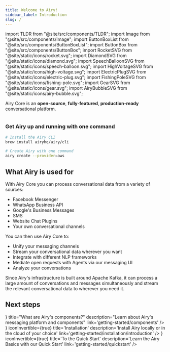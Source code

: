 ```yaml
---
title: Welcome to Airy!
sidebar_label: Introduction
slug: /
---
```


import TLDR from "@site/src/components/TLDR";
import Image from "@site/src/components/Image";
import ButtonBoxList from "@site/src/components/ButtonBoxList";
import ButtonBox from "@site/src/components/ButtonBox";
import RocketSVG from "@site/static/icons/rocket.svg";
import DiamondSVG from "@site/static/icons/diamond.svg";
import SpeechBalloonSVG from "@site/static/icons/speech-balloon.svg";
import HighVoltageSVG from "@site/static/icons/high-voltage.svg";
import ElectricPlugSVG from "@site/static/icons/electric-plug.svg";
import FishingPoleSVG from "@site/static/icons/fishing-pole.svg";
import GearSVG from "@site/static/icons/gear.svg";
import AiryBubbleSVG from "@site/static/icons/airy-bubble.svg";

<TLDR>

Airy Core is an **open-source**, **fully-featured**, **production-ready**
conversational platform.

</TLDR>

<Image lightModePath="img/getting-started/introduction-light.png" darkModePath="img/getting-started/introduction-dark.png"/>

<h3>Get Airy up and running with one command</h3>

```bash
# Install the Airy CLI
brew install airyhq/airy/cli

# Create Airy with one command
airy create --provider=aws
```

## What Airy is used for

With Airy Core you can process conversational data from a variety of sources:

- Facebook Messenger
- WhatsApp Business API
- Google's Business Messages
- SMS
- Website Chat Plugins
- Your own conversational channels

You can then use Airy Core to:

- Unify your messaging channels
- Stream your conversational data wherever you want
- Integrate with different NLP frameworks
- Mediate open requests with Agents via our messaging UI
- Analyze your conversations

Since Airy's infrastructure is built around Apache Kafka, it can process a large
amount of conversations and messages simultaneously and stream the relevant
conversational data to wherever you need it.

## Next steps

<ButtonBoxList>
<ButtonBox
    icon={<AiryBubbleSVG />}
    title="What are Airy's components?"
    description="Learn about Airy's messaging platform and components"
    link='getting-started/components'
/>
<ButtonBox
    icon={<RocketSVG />}
    iconInvertible={true}
    title='Installation'
    description='Install Airy locally or in the cloud of your choice'
    link='getting-started/installation/introduction'
/>
<ButtonBox
    icon={<DiamondSVG />}
    iconInvertible={true}
    title='To the Quick Start'
    description='Learn the Airy Basics with our Quick Start'
    link='getting-started/quickstart'
/>
</ButtonBoxList>
